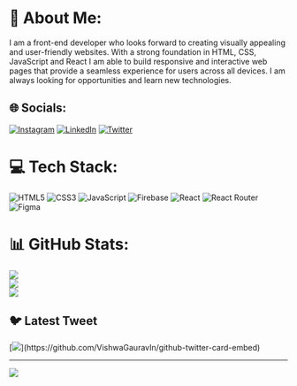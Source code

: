 # 💫 About Me:
I am a front-end developer who looks forward to creating visually appealing and user-friendly websites. With a strong foundation in HTML, CSS, JavaScript and React I am able to build responsive and interactive web pages that provide a seamless experience for users across all devices. I am always looking for opportunities and learn new technologies.
<br>


## 🌐 Socials:
[![Instagram](https://img.shields.io/badge/Instagram-%23E4405F.svg?logo=Instagram&logoColor=white)](https://www.instagram.com/melosshabi5/) [![LinkedIn](https://img.shields.io/badge/LinkedIn-%230077B5.svg?logo=linkedin&logoColor=white)](https://www.linkedin.com/in/melosshabi/) [![Twitter](https://img.shields.io/badge/Twitter-%231DA1F2.svg?logo=Twitter&logoColor=white)](https://twitter.com/melosshabi_) 

# 💻 Tech Stack:
![HTML5](https://img.shields.io/badge/html5-%23E34F26.svg?style=for-the-badge&logo=html5&logoColor=white) ![CSS3](https://img.shields.io/badge/css3-%231572B6.svg?style=for-the-badge&logo=css3&logoColor=white) ![JavaScript](https://img.shields.io/badge/javascript-%23323330.svg?style=for-the-badge&logo=javascript&logoColor=%23F7DF1E) ![Firebase](https://img.shields.io/badge/firebase-%23039BE5.svg?style=for-the-badge&logo=firebase) ![React](https://img.shields.io/badge/react-%2320232a.svg?style=for-the-badge&logo=react&logoColor=%2361DAFB) ![React Router](https://img.shields.io/badge/React_Router-CA4245?style=for-the-badge&logo=react-router&logoColor=white) 	![Figma](https://img.shields.io/badge/figma-%23F24E1E.svg?style=for-the-badge&logo=figma&logoColor=white)
# 📊 GitHub Stats:
![](https://github-readme-stats.vercel.app/api?username=melosshabi&theme=dark&hide_border=false&include_all_commits=false&count_private=false)<br/>
![](https://github-readme-streak-stats.herokuapp.com/?user=melosshabi&theme=dark&hide_border=false)<br/>
![](https://github-readme-stats.vercel.app/api/top-langs/?username=melosshabi&theme=dark&hide_border=false&include_all_commits=false&count_private=false&layout=compact)

## 🐦 Latest Tweet
[![](https://gtce.itsvg.in/api?username=https://twitter.com/melosshabi_)](https://github.com/VishwaGauravIn/github-twitter-card-embed)

---
[![](https://visitcount.itsvg.in/api?id=melosshabi&icon=0&color=0)](https://visitcount.itsvg.in)
